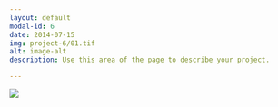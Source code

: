 ```yaml
---
layout: default
modal-id: 6
date: 2014-07-15
img: project-6/01.tif
alt: image-alt
description: Use this area of the page to describe your project.

---
```


![](project-6/02.jpg)
